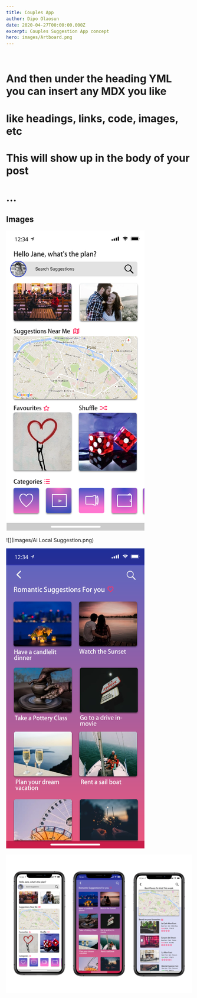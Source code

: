 ```yaml
---
title: Couples App
author: Dipo Olaosun
date: 2020-04-27T00:00:00.000Z
excerpt: Couples Suggestion App concept
hero: images/Artboard.png
---
```

![]()

# And then under the heading YML you can insert any MDX you like

# like headings, links, code, images, etc

# This will show up in the body of your post

# ...

<!-- <p>  project about blender development <p> -->

## Images

![](images/Home.png "Homepage")

![](images/Ai Local Suggestion.png)



![](images/Suggestions.png)

![](images/Artboard.png)
